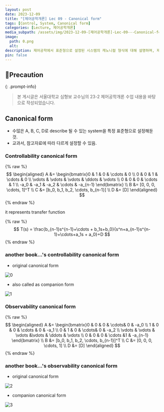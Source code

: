 ```yaml
---
layout: post
date: 2023-12-09
title: "[제어공학개론] Lec 09 - Canonical form"
tags: [Control, System, Canonical form]
categories: [Lecture, 제어공학개론]
media_subpath: /assets/img/2023-12-09-[제어공학개론]-Lec-09---Canonical-form.md
image:
  path: 0.png
  alt:  
description: 제어공학에서 표준형으로 설정된 시스템의 캐노니컬 형식에 대해 설명하며, 제어 가능성과 관측 가능성의 캐노니컬 형식을 수식과 함께 제시합니다. 각 형식은 시스템의 전이 함수를 나타내며, 교과서에 따라 다르게 정의될 수 있습니다.
pin: false
---
```



## 📢Precaution


{: .prompt-info}


> 본 게시글은 서울대학교 심형보 교수님의 23-2 제어공학개론 수업 내용을 바탕으로 작성되었습니다.


## Canonical form

- 수많은 A, B, C, D로 describe 될 수 있는 system을 특정 표준형으로 설정해둔 것.
- 교과서, 참고자료에 따라 다르게 설정할 수 있음.

### Controllability canonical form


{% raw %}
$$
\begin{aligned}
A &= \begin{bmatrix}0 & 1 & 0 & \cdots & 0 \\ 0 & 0 & 1 & \cdots & 0 \\ \vdots & \vdots & \vdots & \ddots & \vdots \\ 0 & 0 & 0 & \cdots & 1 \\ -a_0 & -a_1 & -a_2 & \cdots & -a_{n-1} \end{bmatrix} \\
B &= [0, 0, 0, \cdots, 1]^T \\
C &= [b_0, b_1, b_2, \cdots, b_{n-1}] \\ D &= [D]
\end{aligned}
$$
{% endraw %}



it represents transfer function


{% raw %}
$$
T(s) = \frac{b_{n-1}s^{n-1}+\cdots + b_1s+b_0}{s^n+a_{n-1}s^{n-1}+\cdots+a_1s + a_0}+D
$$
{% endraw %}



### another book...'s controllability canonical form

- original canonical form

![0](/0.png)

- also called as companion form

![1](/1.png)


### Observability canonical form


{% raw %}
$$
\begin{aligned}
A &= \begin{bmatrix}0 & 0 & 0 & \cdots& 0 & -a_0 \\ 1 & 0 & 0 & \cdots & 0 & -a_1 \\ 0 & 1 & 0 & \cdots& 0 & -a_2 \\ \vdots & \vdots & \vdots &\vdots & \ddots & \vdots \\ 0 & 0 & 0 & \cdots &1 & -a_{n-1}  \end{bmatrix} \\
B &= [b_0, b_1, b_2, \cdots, b_{n-1}]^T \\
C &= [0, 0, 0, \cdots, 1] \\
D &= [D]
 \end{aligned}
$$
{% endraw %}



### another book...'s observability canonical form

- original canonical form

![2](/2.png)

- companion canonical form

![3](/3.png)



<script>
  window.MathJax = {
    tex: {
      macros: {
        R: "\\mathbb{R}",
        N: "\\mathbb{N}",
        Z: "\\mathbb{Z}",
        Q: "\\mathbb{Q}",
        C: "\\mathbb{C}",
        proj: "\\operatorname{proj}",
        rank: "\\operatorname{rank}",
        im: "\\operatorname{im}",
        dom: "\\operatorname{dom}",
        codom: "\\operatorname{codom}",
        argmax: "\\operatorname*{arg\,max}",
        argmin: "\\operatorname*{arg\,min}",
        "\{": "\\lbrace",
        "\}": "\\rbrace",
        sub: "\\subset",
        sup: "\\supset",
        sube: "\\subseteq",
        supe: "\\supseteq"
      },
      tags: "ams",
      strict: false, 
      inlineMath: [["$", "$"], ["\\(", "\\)"]],
      displayMath: [["$$", "$$"], ["\\[", "\\]"]]
    },
    options: {
      skipHtmlTags: ["script", "noscript", "style", "textarea", "pre"]
    }
  };
</script>
<script async src="https://cdn.jsdelivr.net/npm/mathjax@3/es5/tex-mml-chtml.js"></script>
